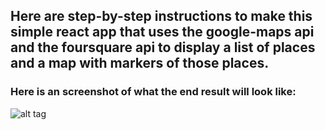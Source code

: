 ## Here are step-by-step instructions to make this simple react app that uses the google-maps api and the foursquare api to display a list of places and a map with markers of those places.

### Here is an screenshot of what the end result will look like:

![alt tag](https://github.com/PJC-1/maps/blog/master/pics/finished.png)
